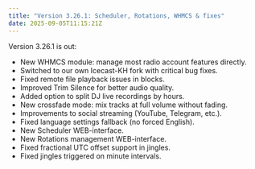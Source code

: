 ```yaml
---
title: "Version 3.26.1: Scheduler, Rotations, WHMCS & fixes"
date: 2025-09-05T11:15:21Z
---
```


Version 3.26.1 is out:
- New WHMCS module: manage most radio account features directly.
- Switched to our own Icecast-KH fork with critical bug fixes.
- Fixed remote file playback issues in blocks.
- Improved Trim Silence for better audio quality.
- Added option to split DJ live recordings by hours.
- New crossfade mode: mix tracks at full volume without fading.
- Improvements to social streaming (YouTube, Telegram, etc.).
- Fixed language settings fallback (no forced English).
- New Scheduler WEB-interface.
- New Rotations management WEB-interface.
- Fixed fractional UTC offset support in jingles.
- Fixed jingles triggered on minute intervals.
